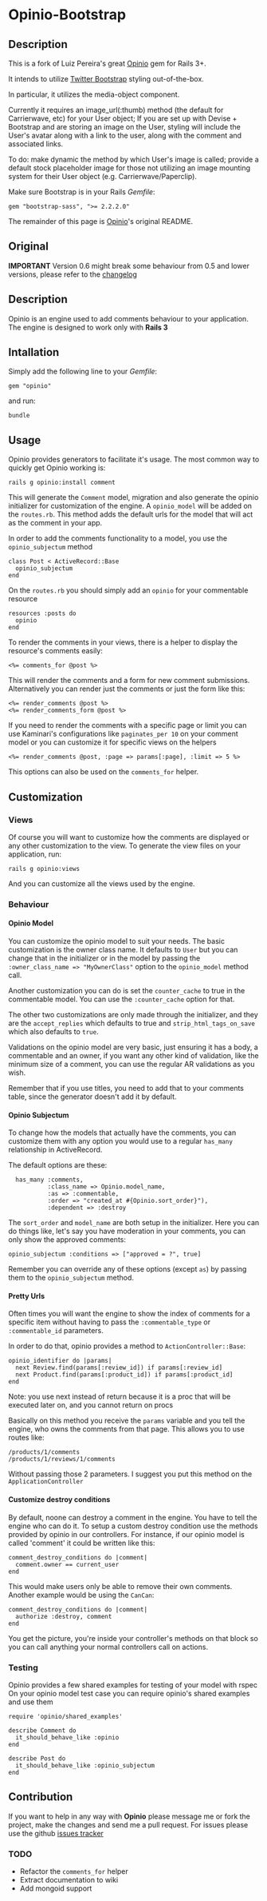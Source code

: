 # Opinio-Bootstrap #

## Description ##

This is a fork of Luiz Pereira's great [Opinio](https://github.com/Draiken/opinio) gem for Rails 3+.

It intends to utilize [Twitter Bootstrap](http://twitter.github.com/bootstrap/) styling out-of-the-box.

In particular, it utilizes the media-object component.  

Currently it requires an image_url(:thumb) method (the default for Carrierwave, etc) for your User object; If you are set up with Devise + Bootstrap and are storing an image on the User, styling will include the User's avatar along with a link to the user, along with the comment and associated links.  

To do: make dynamic the method by which User's image is called; provide a default stock placeholder image for those not utilizing an image mounting system for their User object (e.g. Carrierwave/Paperclip).

Make sure Bootstrap is in your Rails *Gemfile*:

    gem "bootstrap-sass", ">= 2.2.2.0"
    
The remainder of this page is [Opinio](https://github.com/Draiken/opinio)'s original README.

## Original ##

**IMPORTANT** Version 0.6 might break some behaviour from 0.5 and lower versions, please refer to the [changelog](https://github.com/Draiken/opinio/blob/master/CHANGELOG.rdoc)

## Description ##

Opinio is an engine used to add comments behaviour to your application.
The engine is designed to work only with **Rails 3**

## Intallation ##

Simply add the following line to your *Gemfile*:

    gem "opinio"

and run:

    bundle

## Usage ##

Opinio provides generators to facilitate it's usage.
The most common way to quickly get Opinio working is:

    rails g opinio:install comment

This will generate the `Comment` model, migration and also generate the opinio initializer for customization of the engine.
A `opinio_model` will be added on the `routes.rb`. This method adds the default urls for the model that will act as the comment
in your app.

In order to add the comments functionality to a model, you use the `opinio_subjectum` method

    class Post < ActiveRecord::Base
      opinio_subjectum
    end

On the `routes.rb` you should simply add an `opinio` for your commentable resource

    resources :posts do
      opinio
    end

To render the comments in your views, there is a helper to display the resource's comments easily:

    <%= comments_for @post %>

This will render the comments and a form for new comment submissions. Alternatively you can render just the comments or just the form like this:

    <%= render_comments @post %>
    <%= render_comments_form @post %>

If you need to render the comments with a specific page or limit
you can use Kaminari's configurations like `paginates_per 10` on your comment model
or you can customize it for specific views on the helpers

    <%= render_comments @post, :page => params[:page], :limit => 5 %>

This options can also be used on the `comments_for` helper.

## Customization ##

### Views ###

Of course you will want to customize how the comments are displayed or any other customization to the view. To generate the view files on your application, run:

    rails g opinio:views

And you can customize all the views used by the engine.

### Behaviour ###

#### Opinio Model ####

You can customize the opinio model to suit your needs. The basic customization is the owner class name. It defaults to `User` but you can change that in the initializer or in the model by passing the `:owner_class_name => "MyOwnerClass"` option to the `opinio_model` method call.

Another customization you can do is set the `counter_cache` to true in the commentable model. You can use the `:counter_cache` option for that.

The other two customizations are only made through the initializer, and they are the `accept_replies` which defaults to true and `strip_html_tags_on_save` which also defaults to `true`.

Validations on the opinio model are very basic, just ensuring it has a body, a commentable and an owner, if you want any other kind of validation, like the minimum size of a comment, you can use the regular AR validations as you wish.

Remember that if you use titles, you need to add that to your comments table, since the generator doesn't add it by default.

#### Opinio Subjectum ####

To change how the models that actually have the comments, you can customize them with any option you would use to a regular `has_many` relationship in ActiveRecord.

The default options are these:

      has_many :comments,
               :class_name => Opinio.model_name,
               :as => :commentable,
               :order => "created_at #{Opinio.sort_order}"),
               :dependent => :destroy

The `sort_order` and `model_name` are both setup in the initializer. Here you can do things like, let's say you have moderation in your comments, you can only show the approved comments:

    opinio_subjectum :conditions => ["approved = ?", true]

Remember you can override any of these options (except `as`) by passing them to the `opinio_subjectum` method.

#### Pretty Urls ####

Often times you will want the engine to show the index of comments for a specific item
without having to pass the `:commentable_type` or `:commentable_id` parameters.

In order to do that, opinio provides a method to `ActionController::Base`:

    opinio_identifier do |params|
      next Review.find(params[:review_id]) if params[:review_id]
      next Product.find(params[:product_id]) if params[:product_id]
    end

Note: you use next instead of return because it is a proc that will be executed later on, and you cannot return on procs

Basically on this method you receive the `params` variable and you tell the engine, who owns
the comments from that page.
This allows you to use routes like:

    /products/1/comments
    /products/1/reviews/1/comments

Without passing those 2 parameters.
I suggest you put this method on the `ApplicationController`

#### Customize destroy conditions ####

By default, noone can destroy a comment in the engine. You have to tell the engine who can do it.
To setup a custom destroy condition use the methods provided by opinio
in our controllers. For instance, if our opinio model is called 'comment' 
it could be written like this:

    comment_destroy_conditions do |comment|
      comment.owner == current_user
    end

This would make users only be able to remove their own comments.
Another example would be using the `CanCan`:

    comment_destroy_conditions do |comment|
      authorize :destroy, comment
    end

You get the picture, you're inside your controller's methods on that block
so you can call anything your normal controllers call on actions.

### Testing ###

Opinio provides a few shared examples for testing of your model with rspec
On your opinio model test case you can require opinio's shared examples and use them

    require 'opinio/shared_examples'

    describe Comment do
      it_should_behave_like :opinio
    end

    describe Post do
      it_should_behave_like :opinio_subjectum
    end

## Contribution ##

If you want to help in any way with **Opinio** please message me or fork the project, make the changes and send me a pull request.
For issues please use the github [issues tracker](https://github.com/Draiken/opinio/issues)

### TODO ###

  * Refactor the `comments_for` helper
  * Extract documentation to wiki
  * Add mongoid support
